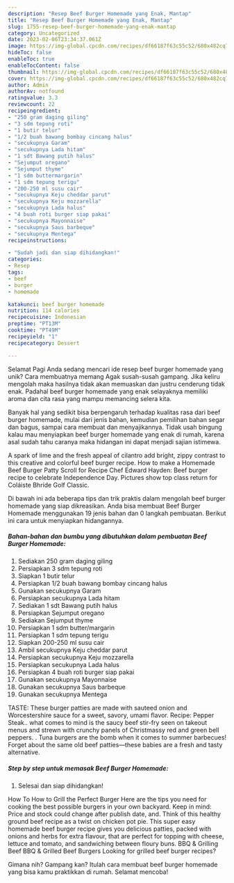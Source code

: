 ```yaml
---
description: "Resep Beef Burger Homemade yang Enak, Mantap"
title: "Resep Beef Burger Homemade yang Enak, Mantap"
slug: 1755-resep-beef-burger-homemade-yang-enak-mantap
category: Uncategorized
date: 2023-02-06T23:34:37.061Z
image: https://img-global.cpcdn.com/recipes/df66187f63c55c52/680x482cq70/beef-burger-homemade-foto-resep-utama.jpg
hideToc: false
enableToc: true
enableTocContent: false
thumbnail: https://img-global.cpcdn.com/recipes/df66187f63c55c52/680x482cq70/beef-burger-homemade-foto-resep-utama.jpg
cover: https://img-global.cpcdn.com/recipes/df66187f63c55c52/680x482cq70/beef-burger-homemade-foto-resep-utama.jpg
author: Admin
authorAv: notfound
ratingvalue: 3.3
reviewcount: 22
recipeingredient:
- "250 gram daging giling"
- "3 sdm tepung roti"
- "1 butir telur"
- "1/2 buah bawang bombay cincang halus"
- "secukupnya Garam"
- "secukupnya Lada hitam"
- "1 sdt Bawang putih halus"
- "Sejumput oregano"
- "Sejumput thyme"
- "1 sdm buttermargarin"
- "1 sdm tepung terigu"
- "200-250 ml susu cair"
- "secukupnya Keju cheddar parut"
- "secukupnya Keju mozzarella"
- "secukupnya Lada halus"
- "4 buah roti burger siap pakai"
- "secukupnya Mayonnaise"
- "secukupnya Saus barbeque"
- "secukupnya Mentega"
recipeinstructions:

- "Sudah jadi dan siap dihidangkan!"
categories:
- Resep
tags:
- beef
- burger
- homemade

katakunci: beef burger homemade 
nutrition: 114 calories
recipecuisine: Indonesian
preptime: "PT13M"
cooktime: "PT49M"
recipeyield: "1"
recipecategory: Dessert

---
```



Selamat Pagi Anda sedang mencari ide resep beef burger homemade yang unik? Cara membuatnya memang Agak susah-susah gampang. Jika keliru mengolah maka hasilnya tidak akan memuaskan dan justru cenderung tidak enak. Padahal beef burger homemade yang enak selayaknya memiliki aroma dan cita rasa yang mampu memancing selera kita.


Banyak hal yang sedikit bisa berpengaruh terhadap kualitas rasa dari beef burger homemade, mulai dari jenis bahan, kemudian pemilihan bahan segar dan bagus, sampai cara membuat dan menyajikannya. Tidak usah bingung kalau mau menyiapkan beef burger homemade yang enak di rumah, karena asal sudah tahu caranya maka hidangan ini dapat menjadi sajian istimewa.

A spark of lime and the fresh appeal of cilantro add bright, zippy contrast to this creative and colorful beef burger recipe. How to make a Homemade Beef Burger Patty Scroll for Recipe Chef Edward Hayden: Beef burger recipe to celebrate Independence Day. Pictures show top class return for Coláiste Bhríde Golf Classic.


Di bawah ini ada beberapa tips dan trik praktis dalam mengolah beef burger homemade yang siap dikreasikan. Anda bisa membuat Beef Burger Homemade menggunakan 19 jenis bahan dan 0 langkah pembuatan. Berikut ini cara untuk menyiapkan hidangannya.

<!--inarticleads1-->

##### Bahan-bahan dan bumbu yang dibutuhkan dalam pembuatan Beef Burger Homemade:

1. Sediakan 250 gram daging giling
1. Persiapkan 3 sdm tepung roti
1. Siapkan 1 butir telur
1. Persiapkan 1/2 buah bawang bombay cincang halus
1. Gunakan secukupnya Garam
1. Persiapkan secukupnya Lada hitam
1. Sediakan 1 sdt Bawang putih halus
1. Persiapkan Sejumput oregano
1. Sediakan Sejumput thyme
1. Persiapkan 1 sdm butter/margarin
1. Persiapkan 1 sdm tepung terigu
1. Siapkan 200-250 ml susu cair
1. Ambil secukupnya Keju cheddar parut
1. Persiapkan secukupnya Keju mozzarella
1. Persiapkan secukupnya Lada halus
1. Persiapkan 4 buah roti burger siap pakai
1. Gunakan secukupnya Mayonnaise
1. Gunakan secukupnya Saus barbeque
1. Gunakan secukupnya Mentega


TASTE: These burger patties are made with sauteed onion and Worcestershire sauce for a sweet, savory, umami flavor. Recipe: Pepper Steak.. what comes to mind is the saucy beef stir-fry seen on takeout menus and strewn with crunchy panels of Christmassy red and green bell peppers. . Tuna burgers are the bomb when it comes to summer barbecues! Forget about the same old beef patties—these babies are a fresh and tasty alternative. 

<!--inarticleads2-->

##### Step by step untuk memasak Beef Burger Homemade:


1. Selesai dan siap dihidangkan!

How To How to Grill the Perfect Burger Here are the tips you need for cooking the best possible burgers in your own backyard. Keep in mind: Price and stock could change after publish date, and. Think of this healthy ground beef recipe as a twist on chicken pot pie. This super easy homemade beef burger recipe gives you delicious patties, packed with onions and herbs for extra flavour, that are perfect for topping with cheese, lettuce and tomato, and sandwiching between floury buns. BBQ &amp; Grilling Beef BBQ &amp; Grilled Beef Burgers Looking for grilled beef burger recipes? 

Gimana nih? Gampang kan? Itulah cara membuat beef burger homemade yang bisa kamu praktikkan di rumah. Selamat mencoba!
